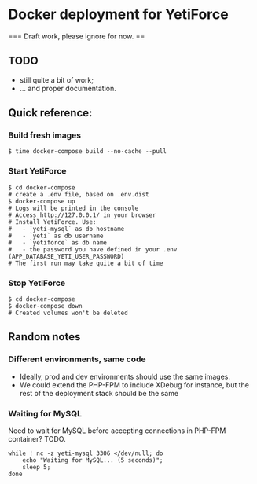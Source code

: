 # Docker deployment for YetiForce

=== Draft work, please ignore for now. ==

## TODO
- still quite a bit of work;
- ... and proper documentation.

## Quick reference:

### Build fresh images

    $ time docker-compose build --no-cache --pull

### Start YetiForce

    $ cd docker-compose
    # create a .env file, based on .env.dist 
    $ docker-compose up 
    # Logs will be printed in the console
    # Access http://127.0.0.1/ in your browser
    # Install YetiForce. Use:
    #   - `yeti-mysql` as db hostname
    #   - `yeti` as db username
    #   - `yetiforce` as db name
    #   - the password you have defined in your .env (APP_DATABASE_YETI_USER_PASSWORD)
    # The first run may take quite a bit of time

### Stop YetiForce

    $ cd docker-compose
    $ docker-compose down
    # Created volumes won't be deleted


## Random notes

### Different environments, same code

- Ideally, prod and dev environments should use the same images. 
- We could extend the PHP-FPM to include XDebug for instance, but the rest of the deployment stack should be the same


### Waiting for MySQL
Need to wait for MySQL before accepting connections in PHP-FPM container? TODO.
```
while ! nc -z yeti-mysql 3306 </dev/null; do
    echo "Waiting for MySQL... (5 seconds)";
    sleep 5;
done
```
